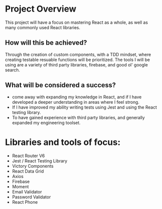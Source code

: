 # Project Overview

This project will have a focus on mastering React as a whole, as well as many commonly used React libraries.

## How will this be achieved?

Through the creation of custom components, with a TDD mindset, where creating testable resuable functions will be prioritized.
The tools I will be using are a variety of third party libraries, firebase, and good ol' google search.

## What will be considered a success?

- come away with expanding my knowledge in React, and if I have developed a deeper understanding in areas where I feel strong.
- If I have improved my ability writing tests using Jest and using the React testing library.
- To have gained experience with third party libraries, and generally expanded my engineering toolset.

# Libraries and tools of focus:

- React Router V6
- Jest / React Testing Library
- Victory Components
- React Data Grid
- Axios
- Firebase
- Moment
- Email Validator
- Password Validator
- React Phone
